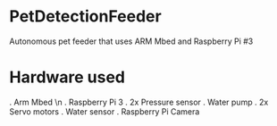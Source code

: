 # PetDetectionFeeder
Autonomous pet feeder that uses ARM Mbed and Raspberry Pi #3

# Hardware used
. Arm Mbed \n
. Raspberry Pi 3 
. 2x Pressure sensor
. Water pump
. 2x Servo motors
. Water sensor
. Raspberry Pi Camera
